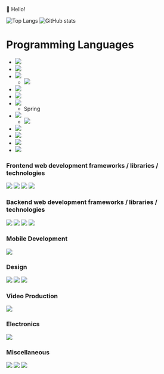 👋 Hello!

![Top Langs](https://github-readme-stats.vercel.app/api/top-langs/?username=dirkarnez&hide=html&layout=compact&langs_count=12)
![GitHub stats](https://github-readme-stats.vercel.app/api?username=dirkarnez&show_icons=true&theme=radical)

# Programming Languages
- ![](https://img.shields.io/badge/-go-grey?style=for-the-badge&logo=go&logoColor=white&labelColor=8E2DE2)
- ![](https://img.shields.io/badge/-python-grey?style=for-the-badge&logo=python&logoColor=white&labelColor=8E2DE2)
- ![](https://img.shields.io/badge/-C++-grey?style=for-the-badge&logo=c%2B%2B&logoColor=white&labelColor=8E2DE2)
  - ![](https://img.shields.io/badge/-SFML-grey?style=for-the-badge&logo=SFML&logoColor=white&labelColor=8E2DE2)
- ![](https://img.shields.io/badge/-C-grey?style=for-the-badge&logo=c&logoColor=white&labelColor=8E2DE2)
- ![](https://img.shields.io/badge/-C%23-grey?style=for-the-badge&logo=csharp&logoColor=white&labelColor=8E2DE2)
- ![](https://img.shields.io/badge/-java-grey?style=for-the-badge&logo=java&logoColor=white&labelColor=8E2DE2)
  - Spring
- ![](https://img.shields.io/badge/-php-grey?style=for-the-badge&logo=php&logoColor=white&labelColor=8E2DE2)
  - ![](https://img.shields.io/badge/-laravel-grey?style=for-the-badge&logo=laravel&logoColor=white&labelColor=8E2DE2)
- ![](https://img.shields.io/badge/html%205-grey?style=for-the-badge&logo=html5&logoColor=white&labelColor=8E2DE2)
- ![](https://img.shields.io/badge/css%203-grey?style=for-the-badge&logo=css3&logoColor=white&labelColor=8E2DE2)
- ![](https://img.shields.io/badge/-javascript-grey?style=for-the-badge&logo=javascript&logoColor=white&labelColor=8E2DE2)
- ![](https://img.shields.io/badge/-typescript-grey?style=for-the-badge&logo=typescript&logoColor=white&labelColor=8E2DE2)

### Frontend web development frameworks / libraries / technologies
![](https://img.shields.io/badge/-webassembly-grey?style=for-the-badge&logo=WebAssembly&logoColor=white&labelColor=8E2DE2)
![](https://img.shields.io/badge/-react-grey?style=for-the-badge&logo=react&logoColor=white&labelColor=8E2DE2)
![](https://img.shields.io/badge/-redux-grey?style=for-the-badge&logo=redux&logoColor=white&labelColor=8E2DE2)
![](https://img.shields.io/badge/-svelte-grey?style=for-the-badge&logo=svelte&logoColor=white&labelColor=8E2DE2)


### Backend web development frameworks / libraries / technologies
![](https://img.shields.io/badge/-Apollo%20GraphQL-grey?style=for-the-badge&logo=Apollo%20GraphQL&logoColor=white&labelColor=8E2DE2)
![](https://img.shields.io/badge/-Swagger-grey?style=for-the-badge&logo=Swagger&logoColor=white&labelColor=8E2DE2)
![](https://img.shields.io/badge/-Redis-grey?style=for-the-badge&logo=Redis&logoColor=white&labelColor=8E2DE2)
![](https://img.shields.io/badge/-Socket.io-grey?style=for-the-badge&logo=Socket.io&logoColor=white&labelColor=8E2DE2)

### Mobile Development
![](https://img.shields.io/badge/-Android-grey?style=for-the-badge&logo=Android&logoColor=white&labelColor=8E2DE2)

### Design
![](https://img.shields.io/badge/-Adobe%20XD-grey?style=for-the-badge&logo=Adobe%20XD&logoColor=white&labelColor=8E2DE2)
![](https://img.shields.io/badge/-Adobe%20Illustrator-grey?style=for-the-badge&logo=Adobe%20Illustrator&logoColor=white&labelColor=8E2DE2)
![](https://img.shields.io/badge/-Adobe%20Photoshop-grey?style=for-the-badge&logo=Adobe%20Photoshop&logoColor=white&labelColor=8E2DE2)

### Video Production
![](https://img.shields.io/badge/-Adobe%20After%20Effects-grey?style=for-the-badge&logo=Adobe%20After%20Effects&logoColor=white&labelColor=8E2DE2)

### Electronics
![](https://img.shields.io/badge/-Arduino-grey?style=for-the-badge&logo=Arduino&logoColor=white&labelColor=8E2DE2)

### Miscellaneous
![](https://img.shields.io/badge/-docker-grey?style=for-the-badge&logo=docker&logoColor=white&labelColor=8E2DE2)
![](https://img.shields.io/badge/-Azure%20DevOps-grey?style=for-the-badge&logo=Azure%20DevOps&logoColor=white&labelColor=8E2DE2)
![](https://img.shields.io/badge/-git-grey?style=for-the-badge&logo=git&logoColor=white&labelColor=8E2DE2)
